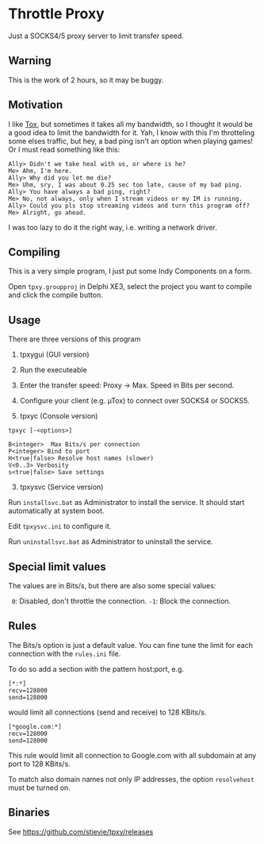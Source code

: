 Throttle Proxy
==============

Just a SOCKS4/5 proxy server to limit transfer speed.

Warning
-------

This is the work of 2 hours, so it may be buggy.

Motivation
----------

I like [Tox](http://tox.im), but sometimes it takes all my bandwidth, so I thought 
it would be a good idea to limit the bandwidth for it. Yah, I know with this
I'm throtteling some elses traffic, but hey, a bad ping isn't an option when playing 
games! Or I must read something like this:

    Ally> Didn't we take heal with us, or where is he?
    Me> Ahm, I'm here.
    Ally> Why did you let me die?
    Me> Uhm, sry, I was about 0.25 sec too late, cause of my bad ping.
    Ally> You have always a bad ping, right?
    Me> No, not always, only when I stream videos or my IM is running.
    Ally> Could you pls stop streaming videos and turn this program off?
    Me> Alright, go ahead.

I was too lazy to do it the right way, i.e. writing a network driver.

Compiling
---------

This is a very simple program, I just put some Indy Components on a form.

Open `tpxy.groupproj` in Delphi XE3, select the project you want to compile and
click the compile button.

Usage
-----

There are three versions of this program

1. tpxygui (GUI version)

  1. Run the executeable
  2. Enter the transfer speed: Proxy -> Max. Speed in Bits per second.
  2. Configure your client (e.g. µTox) to connect over SOCKS4 or SOCKS5.

2. tpxyc (Console version)

`tpxyc [-<options>]`
  
    B<integer>  Max Bits/s per connection
    P<integer> Bind to port
    H<true|false> Resolve host names (slower)
    V<0..3> Verbosity
    s<true|false> Save settings  
  
3. tpxysvc (Service version)

Run `installsvc.bat` as Administrator to install the service. It should start 
automatically at system boot.

Edit `tpxysvc.ini` to configure it.

Run `uninstallsvc.bat` as Administrator to uninstall the service.

Special limit values
--------------------

The values are in Bits/s, but there are also some special values:

  ` 0`: Disabled, don't throttle the connection.
  `-1`: Block the connection.

Rules
-----

The Bits/s option is just a default value. You can fine tune the limit for each 
connection with the `rules.ini` file.

To do so add a section with the pattern host:port, e.g.

    [*:*]
    recv=128000
    send=128000
    
would limit all connections (send and receive) to 128 KBits/s.

    [*google.com:*]
    recv=128000
    send=128000

This rule would limit all connection to Google.com with all subdomain at any port 
to 128 KBits/s.

To match also domain names not only IP addresses, the option `resolvehost` must
be turned on.

Binaries
--------

See https://github.com/stievie/tpxy/releases